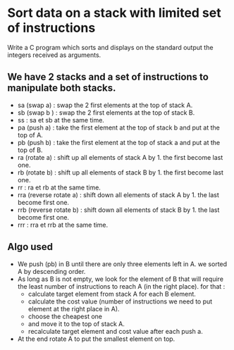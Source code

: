 # Sort data on a stack with limited set of instructions
 Write a C program which sorts and displays on the standard output the integers received as arguments.

## We have 2 stacks and a set of instructions to manipulate both stacks.
  - sa (swap a) : swap the 2 first elements at the top of stack A.
  - sb (swap b ) : swap the 2 first elements at the top of stack B.
  - ss : sa et sb at the same time.
  - pa (push a) :  take the  first element at the top of stack b and put at the top of A.
  - pb (push b) :  take the  first element at the top of stack a and put at the top of B.
  - ra (rotate a) : shift up all elements of stack A by 1. the first become last one.
  - rb (rotate b) : shift up all elements of stack B by 1. the first become last one.
  - rr : ra et rb at the same time.
  - rra (reverse rotate a) : shift down all elements of stack A by 1. the last become first one.
  - rrb (reverse rotate b) : shift down all elements of stack B by 1. the last become first one.
  - rrr : rra et rrb at the same time.
    
## Algo used
- We push (pb) in B until there are only three elements left in A. we sorted A by descending order.
- As long as B is not empty, we look for the element of B that will require the least number of instructions to reach A (in the right place). for that :
  - calculate target element from stack A for each B element.
  - calculate the cost value (number of instructions we need to put element at the right place in A).
  - choose the cheapest one
  - and move it to the top of stack A.
  - recalculate target element and cost value after each push a.
 - At the end rotate A to put the smallest element on top.
 
